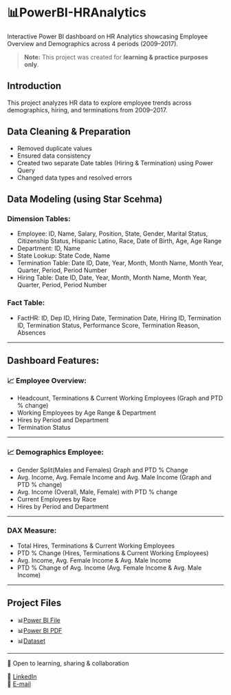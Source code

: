 # 📊PowerBI-HRAnalytics
Interactive Power BI dashboard on HR Analytics showcasing Employee Overview and Demographics across 4 periods (2009–2017).

> **Note:** This project was created for **learning & practice purposes only**.

## Introduction
This project analyzes HR data to explore employee trends across demographics, hiring, and terminations from 2009–2017.

## Data Cleaning & Preparation
- Removed duplicate values  
- Ensured data consistency  
- Created two separate Date tables (Hiring & Termination) using Power Query  
- Changed data types and resolved errors  

## Data Modeling (using Star Scehma)
### Dimension Tables:
  - Employee: ID, Name, Salary, Position, State, Gender, Marital Status, Citizenship Status, Hispanic Latino, Race, Date of Birth, Age, Age Range
  - Department: ID, Name
  - State Lookup: State Code, Name
  - Termination Table: Date ID, Date, Year, Month, Month Name, Month Year, Quarter, Period, Period Number
  - Hiring Table: Date ID, Date, Year, Month, Month Name, Month Year, Quarter, Period, Period Number

### Fact Table:
  - FactHR: ID, Dep ID, Hiring Date, Termination Date, Hiring ID, Termination ID, Termination Status, Performance Score, Termination Reason, Absences

---

## Dashboard Features:
###  📈 Employee Overview:
  - Headcount, Terminations & Current Working Employees (Graph and PTD % change)
  - Working Employees by Age Range & Department
  - Hires by Period and Department
  - Termination Status

---
###  📈 Demographics Employee:
  - Gender Split(Males and Females) Graph and PTD % Change
  - Avg. Income, Avg. Female Income and Avg. Male Income (Graph and PTD % change)
  - Avg. Income (Overall, Male, Female) with PTD % change
  - Current Employees by Race
  - Hires by Period and Department

---
### DAX Measure:
  - Total Hires, Terminations & Current Working Employees
  - PTD % Change (Hires, Terminations & Current Working Employees)
  - Avg. Income, Avg. Female Income & Avg. Male Income
  - PTD % Change of Avg. Income (Avg. Female Income & Avg. Male Income)
  
---

## Project Files
- 📊[Power BI File](https://github.com/Ayeshah123/PowerBI-HRAnalytics/blob/main/HR%20Analytics.pbix)
- 📊[Power BI PDF](https://github.com/Ayeshah123/PowerBI-HRAnalytics/blob/main/HR%20Analytics.pdf)
- 📊[Dataset](https://github.com/Ayeshah123/PowerBI-HRAnalytics/blob/main/HR_Dataset.csv)

---

👯 Open to learning, sharing & collaboration  

🌱 [LinkedIn](https://www.linkedin.com/in/ayeshabatool160/)  
🌱 [E-mail](mailto:ayeshabatool160@gmail.com)


